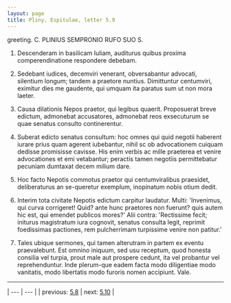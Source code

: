 ```yaml
---
layout: page
title: Pliny, Espitulae, letter 5.9
---
```


greeting. C. PLINIUS SEMPRONIO RUFO SUO S.



1. Descenderam in basilicam Iuliam, auditurus quibus proxima comperendinatione respondere debebam.



2. Sedebant iudices, decemviri venerant, obversabantur advocati, silentium longum; tandem a praetore nuntius. Dimittuntur centumviri, eximitur dies me gaudente, qui umquam ita paratus sum ut non mora laeter.



3. Causa dilationis Nepos praetor, qui legibus quaerit. Proposuerat breve edictum, admonebat accusatores, admonebat reos exsecuturum se quae senatus consulto continerentur.



4. Suberat edicto senatus consultum: hoc omnes qui quid negotii haberent iurare prius quam agerent iubebantur, nihil sc ob advocationem cuiquam dedisse promisisse cavisse. His enim verbis ac mille praeterea et venire advocationes et emi vetabantur; peractis tamen negotiis permittebatur pecuniam dumtaxat decem milium dare.



5. Hoc facto Nepotis commotus praetor qui centumviralibus praesidet, deliberaturus an se-queretur exemplum, inopinatum nobis otium dedit.



6. Interim tota civitate Nepotis edictum carpitur laudatur. Multi: 'Invenimus, qui curva corrigeret! Quid? ante hunc praetores non fuerunt? quis autem hic est, qui emendet publicos mores?' Alii contra: 'Rectissime fecit; initurus magistratum iura cognovit, senatus consulta legit, reprimit foedissimas pactiones, rem pulcherrimam turpissime venire non patitur.'



7. Tales ubique sermones, qui tamen alterutram in partem ex eventu praevalebunt. Est omnino iniquum, sed usu receptum, quod honesta consilia vel turpia, prout male aut prospere cedunt, ita vel probantur vel reprehenduntur. Inde plerum-que eadem facta modo diligentiae modo vanitatis, modo libertatis modo furoris nomen accipiunt. Vale.



---

| --- | --- |
| previous: [5.8](../5.8/) | next: [5.10](../5.10/) |